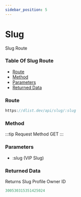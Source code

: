 ```yaml
---
sidebar_position: 5
---
```


# Slug

Slug Route

### Table Of Slug Route

- [Route](#route)
- [Method](#method)
- [Parameters](#parameters)
- [Returned Data](#returned-data)

### Route
```js
https://dlist.dev/api/slug/:slug
```

### Method
:::tip Request Method
GET
:::

### Parameters
- :slug (VIP Slug)

### Returned Data
Returns Slug Profile Owner ID
```js
300530315351425024
```